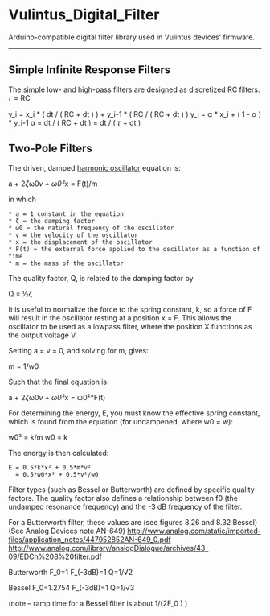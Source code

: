 # Vulintus_Digital_Filter

Arduino-compatible digital filter library used in Vulintus devices' firmware.

---

## Simple Infinite Response Filters

The simple low- and high-pass filters are designed as [discretized RC filters](https://en.wikipedia.org/wiki/Low-pass_filter#Discrete-time_realization).
𝜏 = RC

y_i = x_i * ( dt / ( RC + dt ) ) + y_i-1 * ( RC / ( RC + dt ) )
y_i = α * x_i + ( 1 - α ) * y_i-1
α = dt / ( RC + dt ) = dt / ( 𝜏 + dt )

## Two-Pole Filters

The driven, damped [harmonic oscillator](http://en.wikipedia.org/wiki/Harmonic_oscillator) equation is:

   a + 2*ζ*ω0*v + ω0²*x = F(t)/m

in which

    * a = 1 constant in the equation
    * ζ = the damping factor
    * ω0 = the natural frequency of the oscillator
    * v = the velocity of the oscillator
    * x = the displacement of the oscillator
    * F(t) = the external force applied to the oscillator as a function of time
    * m = the mass of the oscillator

The quality factor, Q, is related to the damping factor by

   Q = ½ζ

It is useful to normalize the force to the spring constant, k, so a force of F will result in the oscillator resting at a position x = F. This allows the oscillator to be used as a lowpass filter, where the position X functions as the output voltage V.

Setting a = v = 0, and solving for m, gives:

   m = 1/w0

Such that the final equation is:

   a + 2*ζ*ω0*v + ω0²*x = ω0²*F(t)

For determining the energy, E, you must know the effective spring constant, which is
found from the equation (for undampened, where w0 = w):

   w0² = k/m
   w0 = k

The energy is then calculated:

    E = 0.5*k*x² + 0.5*m*v²
      = 0.5*w0*x² + 0.5*v²/w0

Filter types (such as Bessel or Butterworth) are defined by specific quality factors. The quality factor also defines a relationship between f0 (the undamped resonance frequency) and the -3 dB frequency of the filter.

For a Butterworth filter, these values are 
(see figures 8.26 and 8.32 Bessel)
(See Analog Devices note AN-649)
http://www.analog.com/static/imported-files/application_notes/447952852AN-649_0.pdf
http://www.analog.com/library/analogDialogue/archives/43-09/EDCh%208%20filter.pdf


Butterworth
    F_0=1
	F_(-3dB)=1
	Q=1/√2

Bessel
    F_0=1.2754
    F_(-3dB)=1
    Q=1/√3

(note – ramp time for a Bessel filter is about 1/(2F_0 ) )

